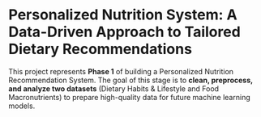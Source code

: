 # Personalized Nutrition System: A Data-Driven Approach to Tailored Dietary Recommendations
This project represents **Phase 1** of building a Personalized Nutrition Recommendation System. The goal of this stage is to **clean, preprocess, and analyze two datasets** (Dietary Habits & Lifestyle and Food Macronutrients) to prepare high-quality data for future machine learning models.
